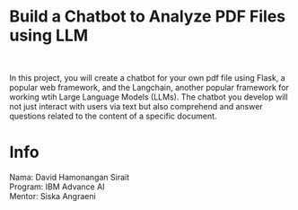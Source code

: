 # Build a Chatbot to Analyze PDF Files using LLM
<br>

In this project, you will create a chatbot for your own pdf file using Flask, a popular web framework, and the Langchain, another popular framework for working wtih Large Language Models (LLMs). The chatbot you develop will not just interact with users via text but also comprehend and answer questions related to the content of a specific document.
<br>

# Info
Nama: David Hamonangan Sirait\
Program: IBM Advance AI\
Mentor: Siska Angraeni
